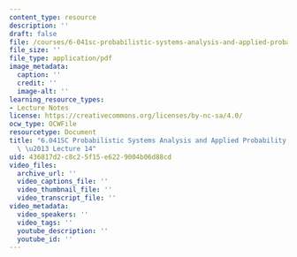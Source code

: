 ```yaml
---
content_type: resource
description: ''
draft: false
file: /courses/6-041sc-probabilistic-systems-analysis-and-applied-probability-fall-2013/436817d2c8c25f15e6229004b06d88cd_MIT6_041SCF13_lec14_300k.mp4.pdf
file_size: ''
file_type: application/pdf
image_metadata:
  caption: ''
  credit: ''
  image-alt: ''
learning_resource_types:
- Lecture Notes
license: https://creativecommons.org/licenses/by-nc-sa/4.0/
ocw_type: OCWFile
resourcetype: Document
title: "6.041SC Probabilistic Systems Analysis and Applied Probability, Fall 2013Transcript\
  \ \u2013 Lecture 14"
uid: 436817d2-c8c2-5f15-e622-9004b06d88cd
video_files:
  archive_url: ''
  video_captions_file: ''
  video_thumbnail_file: ''
  video_transcript_file: ''
video_metadata:
  video_speakers: ''
  video_tags: ''
  youtube_description: ''
  youtube_id: ''
---
```

